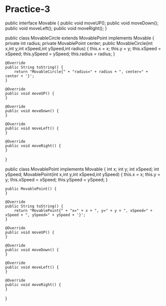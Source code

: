# Practice-3

public interface Movable {
    public void moveUP();
    public void moveDown();
    public void moveLeft();
    public void moveRight();
}


public class MovableCircle extends MovablePoint implements Movable {
private int radius;
private MovablePoint center;
    public MovableCircle(int x,int y,int xSpeed,int ySpeed,int radius)
    {
    this.x = x;
    this.y = y;
    this.xSpeed = xSpeed;
    this.ySpeed = ySpeed;
    this.radius = radius;
    }

    @Override
    public String toString() {
        return "MovableCircle{" + "radius=" + radius + ", center=" + center + '}';
    }

    @Override
    public void moveUP() {
    }

    @Override
    public void moveDown() {
    }

    @Override
    public void moveLeft() {
    }

    @Override
    public void moveRight() {
    }
}


public class MovablePoint implements Movable {
    int x;
    int y;
    int xSpeed;
    int ySpeed;
    MovablePoint(int x,int y,int xSpeed,int ySpeed)
    {
        this.x = x;
        this.y = y;
        this.xSpeed = xSpeed;
        this.ySpeed = ySpeed;
    }

    public MovablePoint() {
    }

    @Override
    public String toString() {
        return "MovablePoint{" + "x=" + x + ", y=" + y + ", xSpeed=" + xSpeed + ", ySpeed=" + ySpeed + '}';
    }

    @Override
    public void moveUP() {
    }

    @Override
    public void moveDown() {
    }

    @Override
    public void moveLeft() {
    }

    @Override
    public void moveRight() {
    }
}
